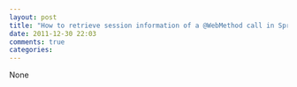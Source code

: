```yaml
---
layout: post
title: "How to retrieve session information of a @WebMethod call in Spring Framework"
date: 2011-12-30 22:03
comments: true
categories: 
---
```


None

